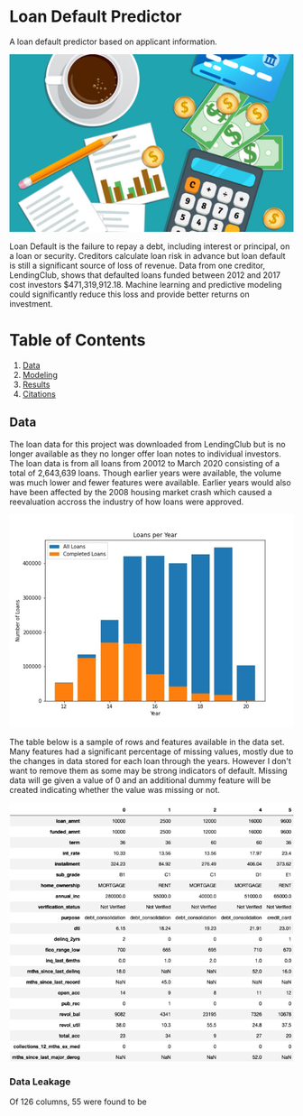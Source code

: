 # Loan Default Predictor
A loan default predictor based on applicant information. 

![](img/loan_picture.jpg)

Loan Default is the failure to repay a debt, including interest or principal, on a loan or security. Creditors calculate loan risk in advance but loan default is still a significant source of loss of revenue. Data from one creditor, LendingClub, shows that defaulted loans funded between 2012 and 2017 cost investors $471,319,912.18. Machine learning and predictive modeling could significantly reduce this loss and provide better returns on investment. 

# Table of Contents
1. [Data](#Data)
2. [Modeling](#Modeling)
3. [Results](#Results)
4. [Citations](#Citations)


## Data

The loan data for this project was downloaded from LendingClub but is no longer available as they no longer offer loan notes to individual investors. The loan data is from all loans from 20012 to March 2020 consisting of a total of 2,643,639 loans. Though earlier years were available, the volume was much lower and fewer features were available. Earlier years would also have been affected by the 2008 housing market crash which caused a reevaluation accross the industry of how loans were approved. 

![](img/loans_per_year.jpg)

The table below is a sample of rows and features available in the data set. Many features had a significant percentage of missing values, mostly due to the changes in data stored for each loan through the years. However I don't want to remove them as some may be strong indicators of default. Missing data will ge given a value of 0 and an additional dummy feature will be created indicating whether the value was missing or not. 

![](img/data_sample.png)

### Data Leakage
Of 126 columns, 55 were found to be